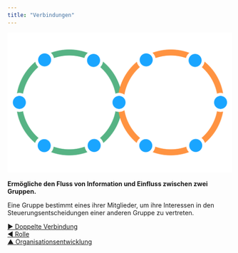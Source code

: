 ```yaml
---
title: "Verbindungen"
---
```



![right,fit](img/structural-patterns/link.png)

**Ermögliche den Fluss von Information und Einfluss zwischen zwei Gruppen.**

Eine Gruppe bestimmt eines ihrer Mitglieder, um ihre Interessen in den Steuerungsentscheidungen einer anderen Gruppe zu vertreten.

[&#9654; Doppelte Verbindung](double-linking.html)<br/>[&#9664; Rolle](role.html)<br/>[&#9650; Organisationsentwicklung](building-organizations.html)

